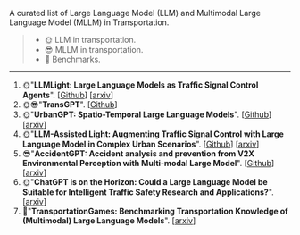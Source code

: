 A curated list of Large Language Model (LLM) and Multimodal Large Language Model (MLLM) in Transportation.

> - 🌞 LLM in transportation.
> - 😎 MLLM in transportation.
> - 📑 Benchmarks.

---

1. 🌞"**LLMLight: Large Language Models as Traffic Signal Control Agents**". [[Github](https://github.com/usail-hkust/LLMTSCS)] [[arxiv](https://arxiv.org/abs/2312.16044)]
2. 🌞😎"**TransGPT**". [[Github](https://github.com/DUOMO/TransGPT)]
3. 🌞"**UrbanGPT: Spatio-Temporal Large Language Models**". [[Github](https://github.com/HKUDS/UrbanGPT)] [[arxiv](https://arxiv.org/abs/2403.00813)]
4. 🌞"**LLM-Assisted Light: Augmenting Traffic Signal Control with Large Language Model in Complex Urban Scenarios**". [[Github](https://github.com/Traffic-Alpha/LLM-Assisted-Light)] [[arxiv](https://arxiv.org/abs/2403.08337)]
5. 😎"**AccidentGPT: Accident analysis and prevention from V2X Environmental Perception with Multi-modal Large Model**". [[Github](https://github.com/LeningWang/AccidentGPT)] [[arxiv](https://export.arxiv.org/abs/2312.13156)]
6. 🌞"**ChatGPT is on the Horizon: Could a Large Language Model be Suitable for Intelligent Traffic Safety Research and Applications?**". [[arxiv](https://arxiv.org/abs/2303.05382)]
7. 📑"**TransportationGames: Benchmarking Transportation Knowledge of (Multimodal) Large Language Models**". [[arxiv](https://arxiv.org/abs/2401.04471)]

